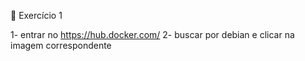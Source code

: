 🚀 Exercício 1

  1- entrar no https://hub.docker.com/
  2- buscar por debian e clicar na imagem correspondente


